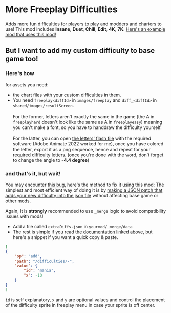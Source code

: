 # More Freeplay Difficulties

Adds more fun difficulties for players to play and modders and charters to use!
This mod includes **Insane**, **Duet**, **Chill**, **Edit**, **4K**, **7K**.
[Here's an example mod that uses this mod!][def]

## But I want to add my custom difficulty to base game too!

### Here's how

for assets you need:

- the chart files with your custom difficulties in them.
- You need `freeplay<diffId>` in `images/freeplay` and `diff_<diffId>` in `shared/images/resultScreen`.<br><br>
For the former, letters aren't exactly the same in the game (the A in `freeplayhard` doesn't look like the same as A in `freeplayeasy`) meaning you can't make a font, so you have to handdraw the difficulty yourself.<br><br>
For the latter, you can open [the letters' flash file](https://github.com/FunkinCrew/funkin.art/blob/66572f85d826ce2ec1d45468c12733b161237ffa/flashFiles/TARDLING%20FONT%20ALL.ana) with the required software (Adobe Animate 2022 worked for me), once you have colored the letter, export it as a png sequence, hence and repeat for your required difficulty letters. (once you're done with the word, don't forget to change the angle to **-4.4 degree**)

### and that's it, but wait!

You may encounter [this bug](https://github.com/FunkinCrew/Funkin/issues/3912), here's the method to fix it using this mod:
The simplest and most efficient way of doing it is by [making a JSON patch that adds your new difficulty into the json file](https://funkincrew.github.io/funkin-modding-docs/10-appending-and-merging-files/10-02-merging-files.html#merging-into-json-files) without affecting base game or other mods.

Again, It is **strongly** recommended to use `_merge` logic to avoid compatibility issues with mods!

- Add a file called `extraDiffs.json` in `yourmod/_merge/data`
- The rest is simple if you read [the documentation linked above](https://funkincrew.github.io/funkin-modding-docs/10-appending-and-merging-files/10-02-merging-files.html#merging-into-json-files), but here's a snippet if you want a quick copy & paste.

```json
[
{
    "op": "add",
    "path": "/difficulties/-",
    "value": {
        "id": "mania",
        "x": -10
    }
}
]
```

`id` is self explanatory, `x` and `y` are optional values and control the placement of the difficulty sprite in freeplay menu in case your sprite is off center.


[def]: https://gamebanana.com/mods/573160
